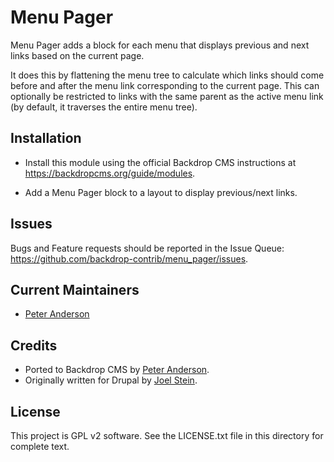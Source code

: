 Menu Pager
==========

Menu Pager adds a block for each menu that displays previous and next links
based on the current page.

It does this by flattening the menu tree to calculate which links should come
before and after the menu link corresponding to the current page. This can
optionally be restricted to links with the same parent as the active menu link
(by default, it traverses the entire menu tree).

Installation
------------

- Install this module using the official Backdrop CMS instructions at
  https://backdropcms.org/guide/modules.

- Add a Menu Pager block to a layout to display previous/next links.

Issues
------

Bugs and Feature requests should be reported in the Issue Queue:
https://github.com/backdrop-contrib/menu_pager/issues.

Current Maintainers
-------------------

- [Peter Anderson](https://github.com/BWPanda)

Credits
-------

- Ported to Backdrop CMS by [Peter Anderson](https://github.com/BWPanda).
- Originally written for Drupal by [Joel Stein](https://www.drupal.org/u/joelstein).

License
-------

This project is GPL v2 software.
See the LICENSE.txt file in this directory for complete text.

